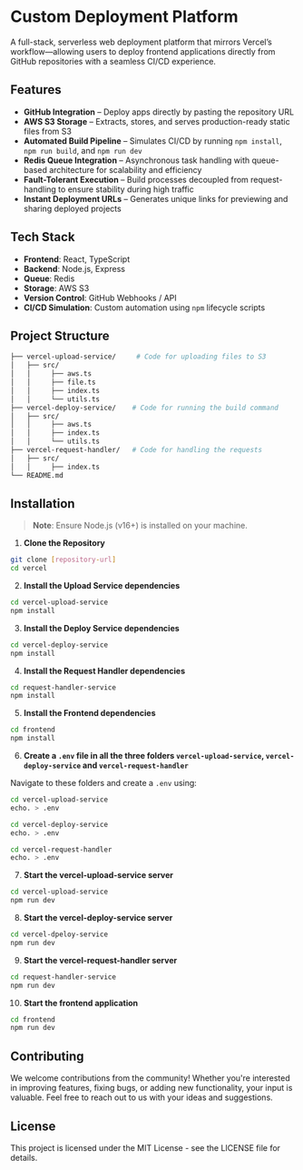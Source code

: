# Custom Deployment Platform

A full-stack, serverless web deployment platform that mirrors Vercel’s workflow—allowing users to deploy frontend applications directly from GitHub repositories with a seamless CI/CD experience.

## Features

- **GitHub Integration** – Deploy apps directly by pasting the repository URL
- **AWS S3 Storage** – Extracts, stores, and serves production-ready static files from S3
- **Automated Build Pipeline** – Simulates CI/CD by running `npm install`, `npm run build`, and `npm run dev`
- **Redis Queue Integration** – Asynchronous task handling with queue-based architecture for scalability and efficiency
- **Fault-Tolerant Execution** – Build processes decoupled from request-handling to ensure stability during high traffic
- **Instant Deployment URLs** – Generates unique links for previewing and sharing deployed projects

## Tech Stack

- **Frontend**: React, TypeScript 
- **Backend**: Node.js, Express  
- **Queue**: Redis  
- **Storage**: AWS S3  
- **Version Control**: GitHub Webhooks / API  
- **CI/CD Simulation**: Custom automation using `npm` lifecycle scripts 

## Project Structure

```bash
├── vercel-upload-service/     # Code for uploading files to S3 
│   ├── src/           
│   │     ├── aws.ts         
│   │     ├── file.ts     
│   │     ├── index.ts     
│   │     └── utils.ts   
├── vercel-deploy-service/    # Code for running the build command
│   ├── src/        
│   │     ├── aws.ts             
│   │     ├── index.ts            
│   │     └── utils.ts             
├── vercel-request-handler/   # Code for handling the requests
│   ├── src/        
│   │     ├── index.ts  
└── README.md
```

## Installation

> **Note**: Ensure Node.js (v16+) is installed on your machine.

1. **Clone the Repository**

```bash
git clone [repository-url]
cd vercel
```

2. **Install the Upload Service dependencies**

```bash
cd vercel-upload-service
npm install
```

3. **Install the Deploy Service dependencies**

```bash
cd vercel-deploy-service
npm install
```

4. **Install the Request Handler dependencies**

```bash
cd request-handler-service
npm install
```

5. **Install the Frontend dependencies**

```bash
cd frontend
npm install
```

6. **Create a `.env` file in all the three folders `vercel-upload-service`, `vercel-deploy-service` and `vercel-request-handler`**

Navigate to these folders and create a `.env` using:
``` bash
cd vercel-upload-service
echo. > .env
```

``` bash
cd vercel-deploy-service
echo. > .env
```

``` bash
cd vercel-request-handler
echo. > .env
```

7. **Start the vercel-upload-service server**

```bash
cd vercel-upload-service
npm run dev
```

8. **Start the vercel-deploy-service server**

```bash
cd vercel-dpeloy-service
npm run dev
```

9. **Start the vercel-request-handler server**

```bash
cd request-handler-service
npm run dev
```

10. **Start the frontend application**

```bash
cd frontend
npm run dev
```

## Contributing

We welcome contributions from the community! Whether you're interested in improving features, fixing bugs, or adding new functionality, your input is valuable. Feel free to reach out to us with your ideas and suggestions.

## License
This project is licensed under the MIT License - see the LICENSE file for details.